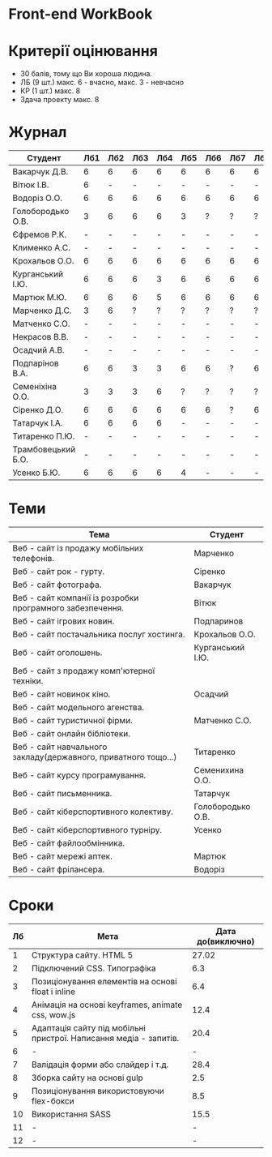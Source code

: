 # Front-end WorkBook

# Критерії оцінювання

- 30 балів, тому що Ви хороша людина.
- ЛБ (9 шт.) макс. 6 - вчасно, макс. 3 - невчасно
- КР (1 шт.) макс. 8
- Здача проекту макс. 8

# Журнал

|Студент|Лб1|Лб2|Лб3|Лб4|Лб5|Лб6|Лб7|Лб8|Лб9|КР|ПР|Репозиторій|
|-|-|-|-|-|-|-|-|-|-|-|-|-|
|Вакарчук Д.В.|6|6|6|6|6|6|6|6|6|-|-|[repo](https://github.com/AnakonDRaG/Photographer-website-Frontend)|
|Вітюк І.В.|6|-|-|-|-|-|-|-|-|-|-|-|
|Водоріз О.О.|6|6|6|6|6|6|6|6|6|-|-|https://github.com/hellhellpnick/front-end|
|Голобородько О.В.|3|6|6|6|3|?|?|?|?|-|-|[repo](https://github.com/Oleksii-Goloborodko/WEB_lab.git)|
|Єфремов Р.К.|-|-|-|-|-|-|-|-|-|-|-|-|
|Клименко А.С.|-|-|-|-|-|-|-|-|-|-|-|-|
|Крохальов О.О.|6|6|6|6|6|6|6|6|6|-|-|[repo](https://github.com/DealUnloker/dealunloker.github.io)|
|Курганський І.Ю.|6|6|6|3|6|6|6|6|6|-|-|https://github.com/vnkrg/frontend-lab|
|Мартюк М.Ю.|6|6|6|5|6|6|6|6|6|-|-|[repo](https://github.com/Marynok/pharmacy_network_m)|
|Марченко Д.С.|3|6|?|?|?|?|?|?|?|-|-|[repo](https://bitbucket.org/Denis_Marchenko/front-end-dm/src/master/)|
|Матченко С.О.|-|-|-|-|-|-|-|-|-|-|-|-|
|Некрасов В.В.|-|-|-|-|-|-|-|-|-|-|-|-|
|Осадчий А.В.|-|-|-|-|-|-|-|-|-|-|-|-|
|Подпарінов В.А.|6|6|3|3|6|6|?|6|6|-|-|https://github.com/Kaninka12/site_gameNews.git|
|Семеніхіна О.О.|3|3|3|6|?|?|?|?|?|-|-|https://github.com/helenseven/WD_semenikhina_o|
|Сіренко Д.О.|6|6|6|6|6|6|?|6|6|-|-|[repo](https://bitbucket.org/XRicko/wd/src/master/)|
|Татарчук І.А.|6|6|6|6|-|-|-|-|-|-|-|https://github.com/IhorTatarchuk/Web|
|Титаренко П.Ю.|-|-|-|-|-|-|-|-|-|-|-|-|
|Трамбовецький Б.О.|-|-|-|-|-|-|-|-|-|-|-|-|
|Усенко Б.Ю.|6|6|6|6|4|-|-|-|-|-|-|https://github.com/UsenkoBogdan/Frontend|

# Теми

|Тема|Студент|
|-|-|
|Веб - сайт із продажу мобільних телефонів.|Марченко|
|Веб - сайт рок - гурту.|Сіренко|
|Веб - сайт фотографа.|Вакарчук|
|Веб - сайт компанії із розробки програмного забезпечення.|Вітюк|
|Веб - сайт ігрових новин.|Подпаринов|
|Веб - сайт постачальника послуг хостинга.|Крохальов О.О.|
|Веб - сайт оголошень.|Курганський І.Ю.|
|Веб - сайт з продажу комп'ютерної техніки.||
|Веб - сайт новинок кіно.|Осадчий|
|Веб - сайт модельного агенства.||
|Веб - сайт туристичної фірми.|Матченко С.О.|
|Веб - сайт онлайн бібліотеки.||
|Веб - сайт навчального закладу(державного, приватного тощо...)|Титаренко|
|Веб - сайт курсу програмування.|Семенихина О.О.|
|Веб - сайт письменника.|Татарчук|
|Веб - сайт кіберспортивного колективу.|Голобородько О.В.|
|Веб - сайт кіберспортивного турніру.|Усенко|
|Веб - сайт файлообмінника.||
|Веб - сайт мережі аптек.|Мартюк|
|Веб - сайт фрілансера.|Водоріз|

# Сроки

|Лб|Мета|Дата до(виключно)|
|-|-|-|
|1|Структура сайту. HTML 5|27.02|
|2|Підключений CSS. Типографіка|6.3|
|3|Позиціонування елементів на основі float і inline|6.4|
|4|Анімація на основі keyframes, animate css, wow.js|12.4|
|5|Адаптація сайту під мобільні пристрої. Написання медіа - запитів.|20.4|
|6|-|-|
|7|Валідація форми або слайдер і т.д.|28.4|
|8|Зборка сайту на основі gulp|2.5| 
|9|Позиціонування використовуючи flex-бокси|8.5|
|10|Використання SASS|15.5|
|11|-|-|
|12|-|-|
